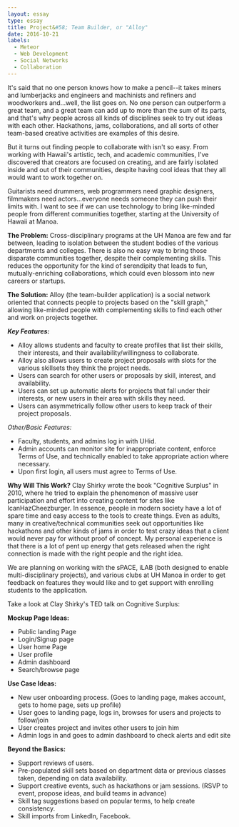 ```yaml
---
layout: essay
type: essay
title: Project&#58; Team Builder, or "Alloy"
date: 2016-10-21
labels:
  - Meteor
  - Web Development
  - Social Networks
  - Collaboration
---
```


It's said that no one person knows how to make a pencil--it takes miners and lumberjacks and engineers and machinists and refiners and woodworkers and...well, the list goes on. No one person can outperform a great team, and a great team can add up to more than the sum of its parts, and that's why people across all kinds of disciplines seek to try out ideas with each other. Hackathons, jams, collaborations, and all sorts of other team-based creative activities are examples of this desire.

But it turns out finding people to collaborate with isn't so easy. From working with Hawaii's artistic, tech, and academic communities, I've discovered that creators are focused on creating, and are fairly isolated inside and out of their communities, despite having cool ideas that they all would want to work together on.

Guitarists need drummers, web programmers need graphic designers, filmmakers need actors...everyone needs someone they can push their limits with. I want to see if we can use technology to bring like-minded people from different communities together, starting at the University of Hawaii at Manoa.

**The Problem:** Cross-disciplinary programs at the UH Manoa are few and far between, leading to isolation between the student bodies of the various departments and colleges. There is also no easy way to bring those disparate communities together, despite their complementing skills. This reduces the opportunity for the kind of serendipity that leads to fun, mutually-enriching collaborations, which could even blossom into new careers or startups.

**The Solution:** Alloy (the team-builder application) is a social network oriented that connects people to projects based on the "skill graph," allowing like-minded people with complementing skills to find each other and work on projects together.

***Key Features:***
* Alloy allows students and faculty to create profiles that list their skills, their interests, and their availability/willingness to collaborate.
* Alloy also allows users to create project proposals with slots for the various skillsets they think the project needs.
* Users can search for other users or proposals by skill, interest, and availability.
* Users can set up automatic alerts for projects that fall under their interests, or new users in their area with skills they need.
* Users can asymmetrically follow other users to keep track of their project proposals.

*Other/Basic Features:*
- Faculty, students, and admins log in with UHid.
- Admin accounts can monitor site for inappropriate content, enforce Terms of Use, and technically enabled to take appropriate action where necessary.
- Upon first login, all users must agree to Terms of Use.

**Why Will This Work?**
Clay Shirky wrote the book "Cognitive Surplus" in 2010, where he tried to explain the phenomenon of massive user participation and effort into creating content for sites like IcanHazCheezburger. In essence, people in modern society have a lot of spare time and easy access to the tools to create things. Even as adults, many in creative/technical communities seek out opportunities like hackathons and other kinds of jams in order to test crazy ideas that a client would never pay for without proof of concept. My personal experience is that there is a lot of pent up energy that gets released when the right connection is made with the right people and the right idea.

We are planning on working with the sPACE, iLAB (both designed to enable multi-disciplinary projects), and various clubs at UH Manoa in order to get feedback on features they would like and to get support with enrolling students to the application.

Take a look at Clay Shirky's TED talk on Cognitive Surplus:
<div class="ui embed" data-source="youtube" data-id="qu7ZpWecIS8">
</div>

**Mockup Page Ideas:**
- Public landing Page
- Login/Signup page
- User home Page
- User profile
- Admin dashboard
- Search/browse page

**Use Case Ideas:**
- New user onboarding process. (Goes to landing page, makes account, gets to home page, sets up profile)
- User goes to landing page, logs in, browses for users and projects to follow/join
- User creates project and invites other users to join him
- Admin logs in and goes to admin dashboard to check alerts and edit site

**Beyond the Basics:**
- Support reviews of users.
- Pre-populated skill sets based on department data or previous classes taken, depending on data availability.
- Support creative events, such as hackathons or jam sessions. (RSVP to event, propose ideas, and build teams in advance)
- Skill tag suggestions based on popular terms, to help create consistency.
- Skill imports from LinkedIn, Facebook.
